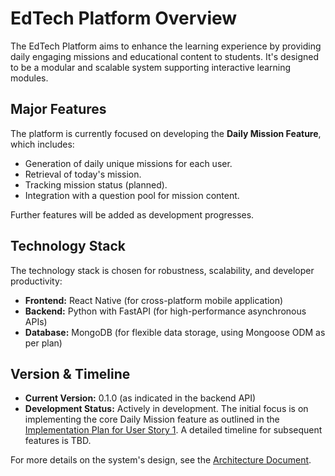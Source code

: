 # EdTech Platform Overview

The EdTech Platform aims to enhance the learning experience by providing daily engaging missions and educational content to students. It's designed to be a modular and scalable system supporting interactive learning modules.

## Major Features

The platform is currently focused on developing the **Daily Mission Feature**, which includes:
- Generation of daily unique missions for each user.
- Retrieval of today's mission.
- Tracking mission status (planned).
- Integration with a question pool for mission content.

Further features will be added as development progresses.

## Technology Stack

The technology stack is chosen for robustness, scalability, and developer productivity:
- **Frontend:** React Native (for cross-platform mobile application)
- **Backend:** Python with FastAPI (for high-performance asynchronous APIs)
- **Database:** MongoDB (for flexible data storage, using Mongoose ODM as per plan)

## Version & Timeline

- **Current Version:** 0.1.0 (as indicated in the backend API)
- **Development Status:** Actively in development. The initial focus is on implementing the core Daily Mission feature as outlined in the [Implementation Plan for User Story 1](Requirement/userstory/story1/implementation_plan.md). A detailed timeline for subsequent features is TBD.

For more details on the system's design, see the [Architecture Document](architecture.md). 